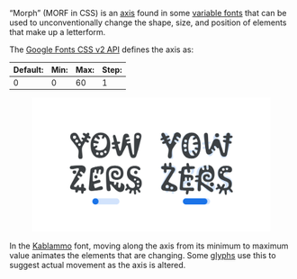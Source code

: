 “Morph” (MORF in CSS) is an [axis](/glossary/axis_in_variable_fonts) found in some [variable fonts](/glossary/variable_fonts) that can be used to unconventionally change the shape, size, and position of elements that make up a letterform. 

The [Google Fonts CSS v2 API](https://developers.google.com/fonts/docs/css2) defines the axis as:

| Default: | Min: | Max: | Step: |
| --- | --- | --- | --- |
| 0 | 0 | 60 | 1 |

<figure>

![An image showing two type specimens, each with an axis slider underneath. The specimen on the left shows the effects of the axis’ lowest value. The specimen on the right shows the effects of the axis’ highest value.](images/thumbnail.svg)

</figure>

In the [Kablammo](https://fonts.google.com/specimen/Kablammo) font, moving along the axis from its minimum to maximum value animates the elements that are changing. Some [glyphs](/glossary/glyph) use this to suggest actual movement as the axis is altered.